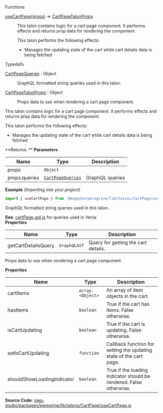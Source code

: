 
Functions

<dl>
<dt><a href="#useCartPage">useCartPage(props)</a> ⇒ <inlineCode><a href="#CartPageTalonProps">CartPageTalonProps</a></inlineCode></dt>
<dd>

This talon contains logic for a cart page component.
It performs effects and returns prop data for rendering the component.

This talon performs the following effects:

- Manages the updating state of the cart while cart details data is being fetched

</dd>
</dl>


Typedefs

<dl>
<dt><a href="#CartPageQueries">CartPageQueries</a> : <inlineCode>Object</inlineCode></dt>
<dd>

GraphQL formatted string queries used in this talon.

</dd>
<dt><a href="#CartPageTalonProps">CartPageTalonProps</a> : <inlineCode>Object</inlineCode></dt>
<dd>

Props data to use when rendering a cart page component.

</dd>
</dl>


This talon contains logic for a cart page component.
It performs effects and returns prop data for rendering the component.

This talon performs the following effects:

- Manages the updating state of the cart while cart details data is being fetched

**Returns: **
**Parameters**

| Name | Type | Description |
| --- | --- | --- |
| props | `Object` |  |
| props.queries | [`CartPageQueries`](#CartPageQueries) | GraphQL queries |

**Example** *(Importing into your project)*  
```js
import { useCartPage } from '@magento/peregrine/lib/talons/CartPage/useCartPage';
```

GraphQL formatted string queries used in this talon.

**See**: [cartPage.gql.js](https://github.com/magento/pwa-studio/blob/develop/packages/venia-ui/lib/components/CartPage/cartPage.gql.js)
for queries used in Venia  
**Properties**

| Name | Type | Description |
| --- | --- | --- |
| getCartDetailsQuery | `GraphQLAST` | Query for getting the cart details. |


Props data to use when rendering a cart page component.

**Properties**

| Name | Type | Description |
| --- | --- | --- |
| cartItems | `Array.<Object>` | An array of item objects in the cart. |
| hasItems | `boolean` | True if the cart has items. False otherwise. |
| isCartUpdating | `boolean` | True if the cart is updating. False otherwise. |
| setIsCartUpdating | `function` | Callback function for setting the updating state of the cart page. |
| shouldShowLoadingIndicator | `boolean` | True if the loading indicator should be rendered. False otherwise. |



**Source Code**: [pwa-studio/packages/peregrine/lib/talons/CartPage/useCartPage.js](https://github.com/magento/pwa-studio/blob/develop/packages/peregrine/lib/talons/CartPage/useCartPage.js)